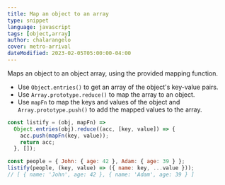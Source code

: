 ```yaml
---
title: Map an object to an array
type: snippet
language: javascript
tags: [object,array]
author: chalarangelo
cover: metro-arrival
dateModified: 2023-02-05T05:00:00-04:00
---
```


Maps an object to an object array, using the provided mapping function.

- Use `Object.entries()` to get an array of the object's key-value pairs.
- Use `Array.prototype.reduce()` to map the array to an object.
- Use `mapFn` to map the keys and values of the object and `Array.prototype.push()` to add the mapped values to the array.

```js
const listify = (obj, mapFn) =>
  Object.entries(obj).reduce((acc, [key, value]) => {
    acc.push(mapFn(key, value));
    return acc;
  }, []);
```

```js
const people = { John: { age: 42 }, Adam: { age: 39 } };
listify(people, (key, value) => ({ name: key, ...value }));
// [ { name: 'John', age: 42 }, { name: 'Adam', age: 39 } ]
```
